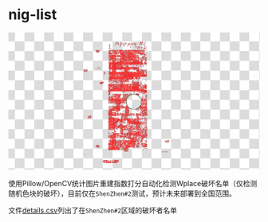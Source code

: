 # nig-list

![vb](/images/image.png)

使用Pillow/OpenCV统计图片重建指数打分自动化检测Wplace破坏名单（仅检测随机色块的破坏），目前仅在`ShenZhen#2`测试，预计未来部署到全国范围。

文件[details.csv](/details.csv)列出了在`ShenZhen#2`区域的破坏者名单
